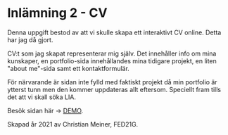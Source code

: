 # Inlämning 2 - CV
Denna uppgift bestod av att vi skulle skapa ett interaktivt CV online. Detta har jag då gjort.

CV:t som jag skapat representerar mig själv. Det innehåller info om mina kunskaper, en portfolio-sida innehållandes mina tidigare projekt, en liten "about me"-sida samt ett kontaktformulär. 

För närvarande är sidan inte fylld med faktiskt projekt då min portfolio är ytterst tunn men den kommer uppdateras allt eftersom. Speciellt fram tills det att vi skall söka LIA.

Besök sidan här -> [DEMO](https://mimeiner.github.io/Meiner-CV/).

Skapad år 2021 av Christian Meiner, FED21G.